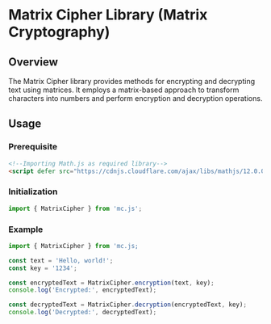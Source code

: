 #  Matrix Cipher Library (Matrix Cryptography)

## Overview
The Matrix Cipher library provides methods for encrypting and decrypting text using matrices. It employs a matrix-based approach to transform characters into numbers and perform encryption and decryption operations.

## Usage

### Prerequisite 

```html
<!--Importing Math.js as required library-->
<script defer src="https://cdnjs.cloudflare.com/ajax/libs/mathjs/12.0.0/math.min.js"></script>
```
### Initialization
```javascript
import { MatrixCipher } from 'mc.js';
```

### Example

```javascript
import { MatrixCipher } from 'mc.js;

const text = 'Hello, world!';
const key = '1234';

const encryptedText = MatrixCipher.encryption(text, key);
console.log('Encrypted:', encryptedText);

const decryptedText = MatrixCipher.decryption(encryptedText, key);
console.log('Decrypted:', decryptedText);
```
